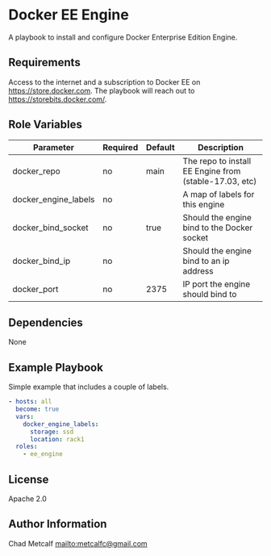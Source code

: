 Docker EE Engine
================

A playbook to install and configure Docker Enterprise Edition Engine.

Requirements
------------

Access to the internet and a subscription to Docker EE on <https://store.docker.com>. The playbook will reach out to
<https://storebits.docker.com/>.

Role Variables
--------------

| Parameter            | Required | Default  | Description                                               |
| -------------------- | -------- | -------- | --------------------------------------------------------- |
| docker_repo          | no       | main     | The repo to install EE Engine from (stable-17.03, etc)    |
| docker_engine_labels | no       |          | A map of labels for this engine                           |
| docker_bind_socket   | no       | true     | Should the engine bind to the Docker socket               |
| docker_bind_ip       | no       |          | Should the engine bind to an ip address                   |
| docker_port          | no       | 2375     | IP port the engine should bind to                         |

Dependencies
------------

None

Example Playbook
----------------

Simple example that includes a couple of labels.

``` yaml
- hosts: all
  become: true
  vars:
    docker_engine_labels:
      storage: ssd
      location: rack1
  roles:
    - ee_engine
```

License
-------

Apache 2.0

Author Information
------------------

Chad Metcalf <mailto:metcalfc@gmail.com>
